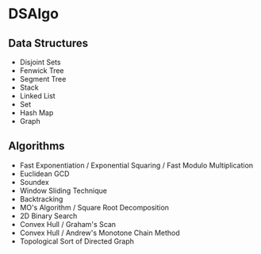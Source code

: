 # DSAlgo

## Data Structures
* Disjoint Sets
* Fenwick Tree
* Segment Tree
* Stack
* Linked List
* Set
* Hash Map
* Graph


## Algorithms
* Fast Exponentiation / Exponential Squaring / Fast Modulo Multiplication
* Euclidean GCD
* Soundex
* Window Sliding Technique
* Backtracking
* MO's Algorithm / Square Root Decomposition
* 2D Binary Search
* Convex Hull / Graham's Scan
* Convex Hull / Andrew's Monotone Chain Method
* Topological Sort of Directed Graph
